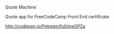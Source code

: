 Quote Machine

Quote app for FreeCodeCamp Front End certificate

http://codepen.io/Pekmen/full/meGPZa
